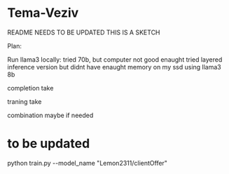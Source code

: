 # Tema-Veziv

README NEEDS TO BE UPDATED THIS IS A SKETCH

Plan:

Run llama3 locally:
       tried 70b, but computer not good enaught
       tried layered inference version but didnt have enaught memory on my ssd
       using llama3 8b

completion take

traning take

combination maybe if needed

# to be updated
python train.py --model_name "Lemon2311/clientOffer"
